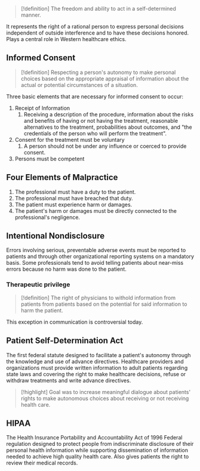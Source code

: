 >[!definition]
>The freedom and ability to act in a self-determined manner.

It represents the right of a rational person to express personal decisions independent of outside interference and to have these decisions honored. 
Plays a central role in Western healthcare ethics. 
## Informed Consent 
>[!definition]
>Respecting a person's autonomy to make personal choices based on the appropriate appraisal of information about the actual or potential circumstances of a situation. 

Three basic elements that are necessary for informed consent to occur:
1. Receipt of Information
	1. Receiving a description of the procedure, information about the risks and benefits of having or not having the treatment, reasonable alternatives to the treatment, probabilities about outcomes, and "the credentials of the person who will perform the treatment".
2. Consent for the treatment must be voluntary
	1. A person should not be under any influence or coerced to provide consent. 
3. Persons must be competent
## Four Elements of Malpractice
1. The professional must have a duty to the patient.
2. The professional must have breached that duty. 
3. The patient must experience harm or damages.
4. The patient's harm or damages must be directly connected to the professional's negligence.
## Intentional Nondisclosure
Errors involving serious, preventable adverse events must be reported to patients and through other organizational reporting systems on a mandatory basis. 
Some professionals tend to avoid telling patients about near-miss errors because no harm was done to the patient. 
### Therapeutic privilege
>[!definition]
>The right of physicians to withold information from patients from patients based on the potential for said information to harm the patient. 

This exception in communication is controversial today. 
## Patient Self-Determination Act
The first federal statute designed to facilitate a patient's autonomy through the knowledge and use of advance directives. 
Healthcare providers and organizations must provide written information to adult patients regarding state laws and covering the right to make healthcare decisions, refuse or withdraw treatments and write advance directives. 
>[!highlight]
>Goal was to increase meaningful dialogue about patients' rights to make autonomous choices about receiving or not receiving health care. 
## HIPAA
The Health Insurance Portability and Accountability Act of 1996
Federal regulation designed to protect people from indiscriminate disclosure of their personal health information while supporting dissemination of information needed to achieve high quality health care. 
Also gives patients the right to review their medical records. 